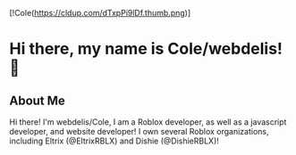 [!Cole(https://cldup.com/dTxpPi9lDf.thumb.png)]

# Hi there, my name is Cole/webdelis! 👋

## About Me

Hi there! I'm webdelis/Cole, I am a Roblox developer, as well as a javascript developer, and website developer!
I own several Roblox organizations, including Eltrix (@EltrixRBLX) and Dishie (@DishieRBLX)!
